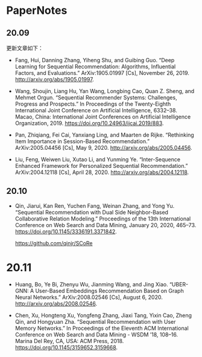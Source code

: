 # PaperNotes

## 20.09

更新文章如下：

- Fang, Hui, Danning Zhang, Yiheng Shu, and Guibing Guo. “Deep Learning for Sequential Recommendation: Algorithms, Influential Factors, and Evaluations.” ArXiv:1905.01997 [Cs], November 26, 2019. http://arxiv.org/abs/1905.01997.

- Wang, Shoujin, Liang Hu, Yan Wang, Longbing Cao, Quan Z. Sheng, and Mehmet Orgun. “Sequential Recommender Systems: Challenges, Progress and Prospects.” In Proceedings of the Twenty-Eighth International Joint Conference on Artificial Intelligence, 6332–38. Macao, China: International Joint Conferences on Artificial Intelligence Organization, 2019. https://doi.org/10.24963/ijcai.2019/883.

- Pan, Zhiqiang, Fei Cai, Yanxiang Ling, and Maarten de Rijke. “Rethinking Item Importance in Session-Based Recommendation.” ArXiv:2005.04456 [Cs], May 9, 2020. http://arxiv.org/abs/2005.04456.

- Liu, Feng, Weiwen Liu, Xutao Li, and Yunming Ye. “Inter-Sequence Enhanced Framework for Personalized Sequential Recommendation.” ArXiv:2004.12118 [Cs], April 28, 2020. http://arxiv.org/abs/2004.12118.

## 20.10

- Qin, Jiarui, Kan Ren, Yuchen Fang, Weinan Zhang, and Yong Yu. “Sequential Recommendation with Dual Side Neighbor-Based Collaborative Relation Modeling.” Proceedings of the 13th International Conference on Web Search and Data Mining, January 20, 2020, 465–73. https://doi.org/10.1145/3336191.3371842.

  https://github.com/qinjr/SCoRe

# 20.11

- Huang, Bo, Ye Bi, Zhenyu Wu, Jianming Wang, and Jing Xiao. “UBER-GNN: A User-Based Embeddings Recommendation Based on Graph Neural Networks.” ArXiv:2008.02546 [Cs], August 6, 2020. http://arxiv.org/abs/2008.02546.

- Chen, Xu, Hongteng Xu, Yongfeng Zhang, Jiaxi Tang, Yixin Cao, Zheng Qin, and Hongyuan Zha. “Sequential Recommendation with User Memory Networks.” In Proceedings of the Eleventh ACM International Conference on Web Search and Data Mining - WSDM ’18, 108–16. Marina Del Rey, CA, USA: ACM Press, 2018. https://doi.org/10.1145/3159652.3159668.
